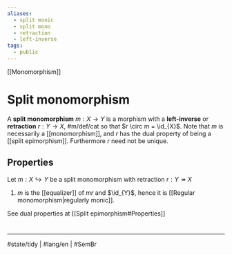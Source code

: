```yaml
---
aliases:
  - split monic
  - split mono
  - retraction
  - left-inverse
tags:
  - public
---
```

[[Monomorphism]]
# Split monomorphism

A **split monomorphism** $m : X \to Y$ is a morphism with a **left-inverse** or **retraction** $r : Y \to X$, #m/def/cat 
so that $r \circ m = \id_{X}$.
Note that $m$ is necessarily a [[monomorphism]], 
and $r$ has the dual property of being a [[split epimorphism]].
Furthermore $r$ need not be unique.

## Properties

Let $m : X \hookrightarrow Y$ be a split monomorphism with retraction $r :  Y \twoheadrightarrow X$

1. $m$ is the [[equalizer]] of $mr$ and $\id_{Y}$, hence it is [[Regular monomorphism|regularly monic]].

See dual properties at [[Split epimorphism#Properties]]

#
---
#state/tidy | #lang/en | #SemBr
